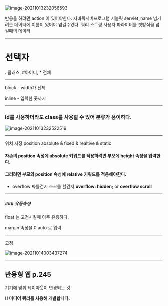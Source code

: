 ![image-20211013232056593](C:\Users\nojon\AppData\Roaming\Typora\typora-user-images\image-20211013232056593.png)

반응을 하려면 action 이 있어야한다. 
자바쪽서버프로그램 서블릿 servlet_name
넘기려는 데이터에 이름이 있어야 넘길수있다. 
쿼리 스트링 사용자 파라미터를 겟방식을 넘길때의 데이터

---

# 선택자

. 클래스, #아이디, * 전체

---

block - width가 전체

inline - 입력한 곳까지 

---

### id를 사용하더라도 class를 사용할 수 있어 분류가 용이하다. 

![image-20211013232522519](C:\Users\nojon\AppData\Roaming\Typora\typora-user-images\image-20211013232522519.png)





----

위치 지정 position absolute & fixed & realtive & static

#### 자손의 position 속성에 absolute 키워드를 적용하려면 부모에 height 속성을 입력한다.

#### 그러려면 부모의 position 속성에 relative 키워드를 적용해야한다. 

* overflow 짜를건지 스크롤 할건지 **overflow: hidden;** or **overflow scroll**

---

##### ### 유동속성 ###

float 는 고정시킬때 아주 유용하다.  

margin 속성을 0 auto 로 입력 

---

고정 

![image-20211014003437274](C:\Users\nojon\AppData\Roaming\Typora\typora-user-images\image-20211014003437274.png)

---

## 반응형 웹 p.245

기기에 맞춰 레이아웃이 변경되는 것 

**!! 미디어 쿼리를 사용해 개발합니다.** 

